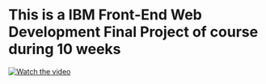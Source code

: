 # This is a  IBM Front-End Web Development Final Project of course during 10 weeks 
[![Watch the video](https://img.youtube.com/vi/YOUR_VIDEO_ID/0.jpg)](./src/assets/videos/project1.mp4)

